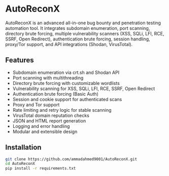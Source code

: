 # AutoReconX

AutoReconX is an advanced all-in-one bug bounty and penetration testing automation tool. It integrates subdomain enumeration, port scanning, directory brute forcing, multiple vulnerability scanners (XSS, SQLi, LFI, RCE, SSRF, Open Redirect), authentication brute forcing, session handling, proxy/Tor support, and API integrations (Shodan, VirusTotal).

## Features

- Subdomain enumeration via crt.sh and Shodan API
- Port scanning with multithreading
- Directory brute forcing with customizable wordlists
- Vulnerability scanning for XSS, SQLi, LFI, RCE, SSRF, Open Redirect
- Authentication brute forcing (Basic Auth)
- Session and cookie support for authenticated scans
- Proxy and Tor support
- Rate limiting and retry logic for stable scanning
- VirusTotal domain reputation checks
- JSON and HTML report generation
- Logging and error handling
- Modular and extensible design

## Installation

```bash
git clone https://github.com/ammadahmed9001/AutoReconX.git
cd AutoReconX
pip install -r requirements.txt

